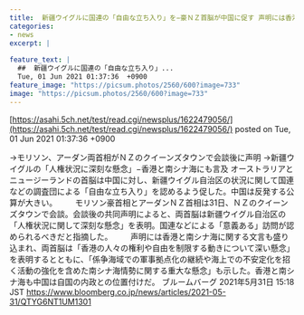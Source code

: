 ```yaml
---
title:  新疆ウイグルに国連の「自由な立ち入り」を−豪ＮＺ首脳が中国に促す 声明には香港と南シナ海に関する文言  
categories:
- news
excerpt: |
  
feature_text: |
  ##  新疆ウイグルに国連の「自由な立ち入り」...
  Tue, 01 Jun 2021 01:37:36  +0900
feature_image: "https://picsum.photos/2560/600?image=733"
image: "https://picsum.photos/2560/600?image=733"
---
```


[https://asahi.5ch.net/test/read.cgi/newsplus/1622479056/](https://asahi.5ch.net/test/read.cgi/newsplus/1622479056/)
posted on Tue, 01 Jun 2021 01:37:36  +0900

<!--more-->

→モリソン、アーダン両首相がＮＺのクイーンズタウンで会談後に声明 →新疆ウイグルの「人権状況に深刻な懸念」−香港と南シナ海にも言及 オーストラリアとニュージーランドの首脳は中国に対し、新疆ウイグル自治区の状況に関して国連などの調査団による「自由な立ち入り」を認めるよう促した。中国は反発する公算が大きい。 　　モリソン豪首相とアーダンＮＺ首相は31日、ＮＺのクイーンズタウンで会談。会談後の共同声明によると、両首脳は新疆ウイグル自治区の「人権状況に関して深刻な懸念」を表明。国連などによる「意義ある」訪問が認められるべきだと指摘した。 　　声明には香港と南シナ海に関する文言も盛り込まれ、両首脳は「香港の人々の権利や自由を制限する動きについて深い懸念」を表明するとともに、「係争海域での軍事拠点化の継続や海上での不安定化を招く活動の強化を含めた南シナ海情勢に関する重大な懸念」も示した。香港と南シナ海も中国は自国の内政との位置付けだ。 ブルームバーグ 2021年5月31日 15:18 JST https://www.bloomberg.co.jp/news/articles/2021-05-31/QTYG6NT1UM1301
